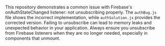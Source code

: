 This repository demonstrates a common issue with Firebase's onAuthStateChanged listener: not unsubscribing properly. The `authBug.js` file shows the incorrect implementation, while `authSolution.js` provides the corrected version.  Failing to unsubscribe can lead to memory leaks and unexpected behavior in your application. Always ensure you unsubscribe from Firebase listeners when they are no longer needed, especially in components that unmount.